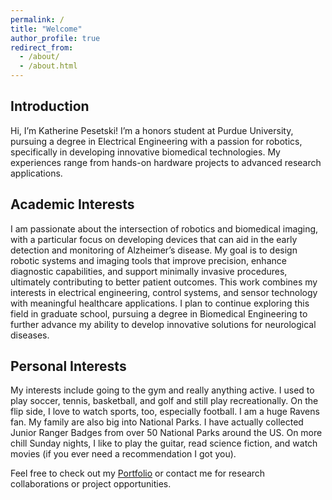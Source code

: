 ```yaml
---
permalink: /
title: "Welcome"
author_profile: true
redirect_from: 
  - /about/
  - /about.html
---
```


## Introduction
Hi, I’m Katherine Pesetski! I’m a honors student at Purdue University, pursuing a degree in Electrical Engineering with a passion for robotics, specifically in developing innovative biomedical technologies. My experiences range from hands-on hardware projects to advanced research applications. 

## Academic Interests
I am passionate about the intersection of robotics and biomedical imaging, with a particular focus on developing devices that can aid in the early detection and monitoring of Alzheimer’s disease. My goal is to design robotic systems and imaging tools that improve precision, enhance diagnostic capabilities, and support minimally invasive procedures, ultimately contributing to better patient outcomes. This work combines my interests in electrical engineering, control systems, and sensor technology with meaningful healthcare applications. I plan to continue exploring this field in graduate school, pursuing a degree in Biomedical Engineering to further advance my ability to develop innovative solutions for neurological diseases.

## Personal Interests
My interests include going to the gym and really anything active. I used to play soccer, tennis, basketball, and golf and still play recreationally. On the flip side, I love to watch sports, too, especially football. I am a huge Ravens fan. My family are also big into National Parks. I have actually collected Junior Ranger Badges from over 50 National Parks around the US. On more chill Sunday nights, I like to play the guitar, read science fiction, and watch movies (if you ever need a recommendation I got you). 

Feel free to check out my [Portfolio](/projects/) or contact me for research collaborations or project opportunities.

